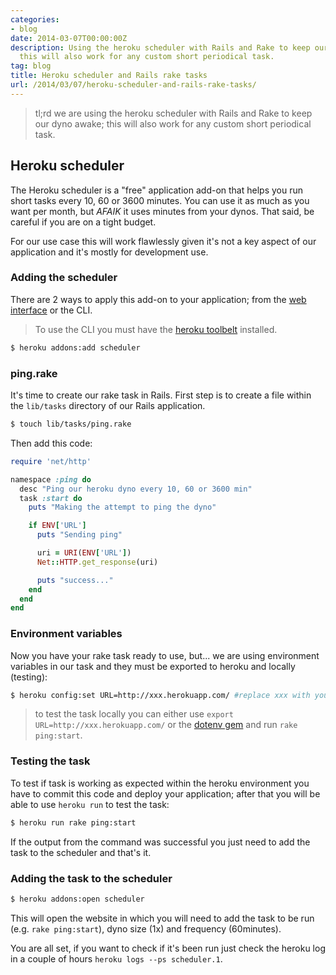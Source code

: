 ```yaml
---
categories:
- blog
date: 2014-03-07T00:00:00Z
description: Using the heroku scheduler with Rails and Rake to keep our dyno awake;
  this will also work for any custom short periodical task.
tag: blog
title: Heroku scheduler and Rails rake tasks
url: /2014/03/07/heroku-scheduler-and-rails-rake-tasks/
---
```


> tl;rd we are using the heroku scheduler with Rails and Rake to keep our dyno
> awake; this will also work for any custom short periodical task.

## Heroku scheduler

The Heroku scheduler is a "free" application add-on that helps you run short tasks
every 10, 60 or 3600 minutes. You can use it as much as you want per month, but *AFAIK*
it uses minutes from your dynos. That said, be careful if you are on a tight budget.

For our use case this will work flawlessly given it's not a key aspect of our
application and it's mostly for development use.

### Adding the scheduler

There are 2 ways to apply this add-on to your application; from the [web interface](https://addons.heroku.com/scheduler)
or the CLI.

> To use the CLI you must have the [heroku toolbelt](https://toolbelt.heroku.com/) installed.

```bash
$ heroku addons:add scheduler
```
### ping.rake

It's time to create our rake task in Rails. First step is to create a file within
the `lib/tasks` directory of our Rails application.

```bash
$ touch lib/tasks/ping.rake
```

Then add this code:

```ruby
require 'net/http'

namespace :ping do
  desc "Ping our heroku dyno every 10, 60 or 3600 min"
  task :start do
    puts "Making the attempt to ping the dyno"

    if ENV['URL']
      puts "Sending ping"

      uri = URI(ENV['URL'])
      Net::HTTP.get_response(uri)

      puts "success..."
    end
  end
end
```

### Environment variables

Now you have your rake task ready to use, but... we are using environment variables
in our task and they must be exported to heroku and locally (testing):

```bash
$ heroku config:set URL=http://xxx.herokuapp.com/ #replace xxx with your heroku appmane
```

> to test the task locally you can either use `export URL=http://xxx.herokuapp.com/`
> or the [dotenv gem](https://github.com/bkeepers/dotenv) and run `rake ping:start`.

### Testing the task

To test if task is working as expected within the heroku environment you have to
commit this code and deploy your application; after that you will be able to
use `heroku run` to test the task:

```bash
$ heroku run rake ping:start
```

If the output from the command was successful you just need to add the task to the
scheduler and that's it.

### Adding the task to the scheduler

```bash
$ heroku addons:open scheduler
```

This will open the website in which you will need to add the task to be run
(e.g. `rake ping:start`), dyno size (1x) and frequency (60minutes).

You are all set, if you want to check if it's been run just check the heroku log
in a couple of hours `heroku logs --ps scheduler.1`.
